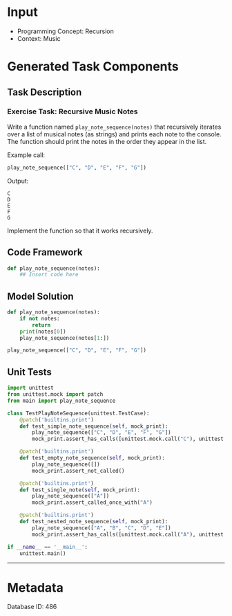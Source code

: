 # Input
- Programming Concept: Recursion
- Context: Music

# Generated Task Components
## Task Description
### Exercise Task: Recursive Music Notes

Write a function named `play_note_sequence(notes)` that recursively iterates over a list of musical notes (as strings) and prints each note to the console. The function should print the notes in the order they appear in the list.

Example call:
```python
play_note_sequence(["C", "D", "E", "F", "G"])
```

Output:
```
C
D
E
F
G
```

Implement the function so that it works recursively.

## Code Framework
```python
def play_note_sequence(notes):
    ## Insert code here
```

## Model Solution
```python
def play_note_sequence(notes):
    if not notes:
        return
    print(notes[0])
    play_note_sequence(notes[1:])

play_note_sequence(["C", "D", "E", "F", "G"])
```

## Unit Tests
```python
import unittest
from unittest.mock import patch
from main import play_note_sequence

class TestPlayNoteSequence(unittest.TestCase):
    @patch('builtins.print')
    def test_simple_note_sequence(self, mock_print):
        play_note_sequence(["C", "D", "E", "F", "G"])
        mock_print.assert_has_calls([unittest.mock.call("C"), unittest.mock.call("D"), unittest.mock.call("E"), unittest.mock.call("F"), unittest.mock.call("G")])

    @patch('builtins.print')
    def test_empty_note_sequence(self, mock_print):
        play_note_sequence([])
        mock_print.assert_not_called()

    @patch('builtins.print')
    def test_single_note(self, mock_print):
        play_note_sequence(["A"])
        mock_print.assert_called_once_with("A")

    @patch('builtins.print')
    def test_nested_note_sequence(self, mock_print):
        play_note_sequence(["A", "B", "C", "D", "E"])
        mock_print.assert_has_calls([unittest.mock.call("A"), unittest.mock.call("B"), unittest.mock.call("C"), unittest.mock.call("D"), unittest.mock.call("E")])

if __name__ == '__main__':
    unittest.main()
```
___
# Metadata
Database ID: 486

